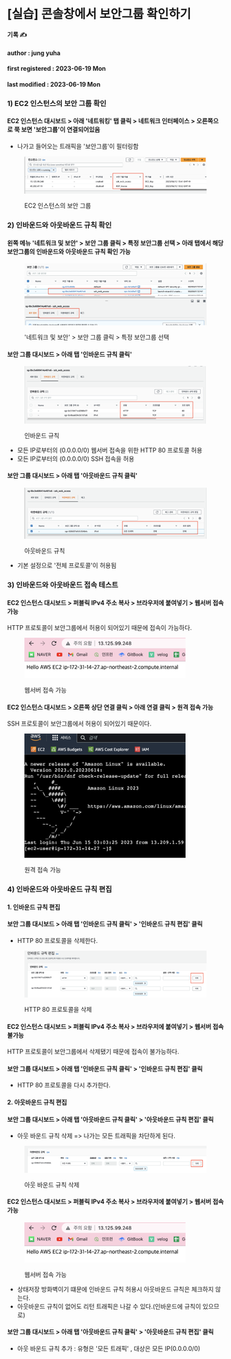 # \[실습] 콘솔창에서 보안그룹 확인하기

**기록 ✍️**

#### author : jung yuha

#### first registered : 2023-06-19 Mon

#### last modified : 2023-06-19 Mon



### 1) EC2 인스턴스의 보안 그룹 확인

#### EC2 인스턴스 대시보드 > 아래 '네트워킹' 탭 클릭 > 네트워크 인터페이스 > 오른쪽으로 쭉 보면 '보안그룹'이 연결되어있음

* 나가고 들어오는 트래픽을 '보안그룹'이 필터링함

<figure><img src="../../.gitbook/assets/image (69).png" alt=""><figcaption><p> EC2 인스턴스의 보안 그룹</p></figcaption></figure>

### 2) 인바운드와 아웃바운드 규칙 확인

#### 왼쪽 메뉴 '네트워크 및 보안' > 보안 그룹 클릭 > 특정 보안그룹 선택 > 아래 탭에서 해당 보안그룹의 인바운드와 아웃바운드 규칙 확인 가능

<figure><img src="../../.gitbook/assets/image (61).png" alt=""><figcaption><p> '네트워크 및 보안' > 보안 그룹 클릭 > 특정 보안그룹 선택</p></figcaption></figure>

#### 보안 그룹 대시보드 > 아래 탭 '인바운드 규칙 클릭'

<figure><img src="../../.gitbook/assets/image (50).png" alt=""><figcaption><p> 인바운드 규칙</p></figcaption></figure>

* 모든 IP로부터의 (0.0.0.0/0) 웹서버 접속을 위한 HTTP 80 프로토콜 허용
* 모든 IP로부터의 (0.0.0.0/0) SSH 접속을 허용

#### 보안 그룹 대시보드 > 아래 탭 '아웃바운드 규칙 클릭'

<figure><img src="../../.gitbook/assets/image (52).png" alt=""><figcaption><p> 아웃바운드 규칙</p></figcaption></figure>

* 기본 설정으로 '전체 프로토콜'이 허용됨

### 3) 인바운드와 아웃바운드 접속 테스트

#### EC2 인스턴스 대시보드 > 퍼블릭 IPv4 주소 복사 > 브라우저에 붙여넣기 > 웹서버 접속 가능

HTTP 프로토콜이 보안그룹에서 허용이 되어있기 때문에 접속이 가능하다.

<figure><img src="../../.gitbook/assets/image (82).png" alt="" width="375"><figcaption><p> 웹서버 접속 가능</p></figcaption></figure>

#### EC2 인스턴스 대시보드 > 오른쪽 상단 연결 클릭 > 아래 연결 클릭 > 원격 접속 가능

SSH 프로토콜이 보안그룹에서 허용이 되어있기 때문이다.

<figure><img src="../../.gitbook/assets/image (84).png" alt="" width="375"><figcaption><p> 원격 접속 가능</p></figcaption></figure>

### 4) 인바운드와 아웃바운드 규칙 편집

#### 1. 인바운드 규칙 편집

#### 보안 그룹 대시보드 > 아래 탭 '인바운드 규칙 클릭' > '인바운드 규칙 편집' 클릭

* HTTP 80 프로토콜을 삭제한다.

<figure><img src="../../.gitbook/assets/image (59).png" alt=""><figcaption><p> HTTP 80 프로토콜을 삭제</p></figcaption></figure>

#### EC2 인스턴스 대시보드 > 퍼블릭 IPv4 주소 복사 > 브라우저에 붙여넣기 > 웹서버 접속 불가능

HTTP 프로토콜이 보안그룹에서 삭제됐기 때문에 접속이 불가능하다.

#### 보안 그룹 대시보드 > 아래 탭 '인바운드 규칙 클릭' > '인바운드 규칙 편집' 클릭

* HTTP 80 프로토콜을 다시 추가한다.

#### 2. 아웃바운드 규칙 편집

#### 보안 그룹 대시보드 > 아래 탭 '아웃바운드 규칙 클릭' > '아웃바운드 규칙 편집' 클릭

* 아웃 바운드 규칙 삭제 => 나가는 모든 트래픽을 차단하게 된다.

<figure><img src="../../.gitbook/assets/image (72).png" alt=""><figcaption><p> 아웃 바운드 규칙 삭제</p></figcaption></figure>

#### EC2 인스턴스 대시보드 > 퍼블릭 IPv4 주소 복사 > 브라우저에 붙여넣기 > 웹서버 접속 가능

<figure><img src="../../.gitbook/assets/image (82).png" alt="" width="375"><figcaption><p> 웹서버 접속 가능</p></figcaption></figure>

* 상태저장 방화벽이기 떄문에 인바운드 규칙 허용시 아웃바운드 규칙은 체크하지 않는다.
* 아웃바운드 규칙이 없어도 리턴 트래픽은 나갈 수 있다.(인바운드에 규칙이 있으므로)

#### 보안 그룹 대시보드 > 아래 탭 '아웃바운드 규칙 클릭' > '아웃바운드 규칙 편집' 클릭

* 아웃 바운드 규칙 추가 : 유형은 '모든 트래픽' , 대상은 모든 IP(0.0.0.0/0)

